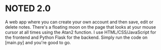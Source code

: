 # NOTED 2.0 

A web app where you can create your own account and then save, edit or delete notes. There's a floating moon on the page that looks at your mouse cursor at all times using the Atan2 function. I use HTML/CSS/JavaScript for the frontend and Python Flask for the backend. Simply run the code on [main.py] and you're good to go.
